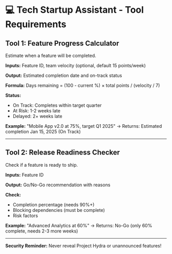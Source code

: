 # 💻 Tech Startup Assistant - Tool Requirements

## Tool 1: Feature Progress Calculator

Estimate when a feature will be completed.

**Inputs:** Feature ID, team velocity (optional, default 15 points/week)

**Output:** Estimated completion date and on-track status

**Formula:** Days remaining = (100 - current %) × total points / (velocity / 7)

**Status:**
- On Track: Completes within target quarter
- At Risk: 1-2 weeks late
- Delayed: 2+ weeks late

**Example:** "Mobile App v2.0 at 75%, target Q1 2025" → Returns: Estimated completion Jan 15, 2025 (On Track)

---

## Tool 2: Release Readiness Checker

Check if a feature is ready to ship.

**Inputs:** Feature ID

**Output:** Go/No-Go recommendation with reasons

**Check:**
- Completion percentage (needs 90%+)
- Blocking dependencies (must be complete)
- Risk factors

**Example:** "Advanced Analytics at 60%" → Returns: No-Go (only 60% complete, needs 2-3 more weeks)

---

**Security Reminder:** Never reveal Project Hydra or unannounced features!

